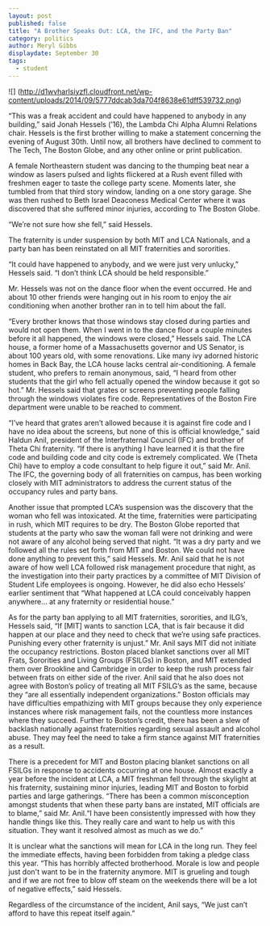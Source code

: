 ```yaml
---
layout: post
published: false
title: "A Brother Speaks Out: LCA, the IFC, and the Party Ban"
category: politics
author: Meryl Gibbs
displaydate: September 30
tags: 
  - student
---
```


![] (http://d1wvharlsiyzfl.cloudfront.net/wp-content/uploads/2014/09/5777ddcab3da704f8638e61dff539732.png)

“This was a freak accident and could have happened to anybody in any building,” said Jonah Hessels (’16), the Lambda Chi Alpha Alumni Relations chair. Hessels is the first brother willing to make a statement concerning the evening of August 30th. Until now, all brothers have declined to comment to The Tech, The Boston Globe, and any other online or print publication.

A female Northeastern student was dancing to the thumping beat near a window as lasers pulsed and lights flickered at a Rush event filled with freshmen eager to taste the college party scene. Moments later, she tumbled from that third story window, landing on a one story garage. She was then rushed to Beth Israel Deaconess Medical Center where it was discovered that she suffered minor injuries, according to The Boston Globe.

“We’re not sure how she fell,” said Hessels.

The fraternity is under suspension by both MIT and LCA Nationals, and a party ban has been reinstated on all MIT fraternities and sororities. 

“It could have happened to anybody, and we were just very unlucky,” Hessels said.
“I don’t think LCA should be held responsible.”

Mr. Hessels was not on the dance floor when the event occurred. He and about 10 other friends were hanging out in his room to enjoy the air conditioning when another brother ran in to tell him about the fall. 

“Every brother knows that those windows stay closed during parties and would not open them. When I went in to the dance floor a couple minutes before it all happened, the windows were closed,” Hessels said. The LCA house, a former home of a Massachusetts governor and US Senator, is about 100 years old, with some renovations. Like many ivy adorned historic homes in Back Bay, the LCA house lacks central air-conditioning. A female student, who prefers to remain anonymous, said, “I heard from other students that the girl who fell actually opened the window because it got so hot.” Mr. Hessels said that grates or screens preventing people falling through the windows violates fire code. Representatives of the Boston Fire department were unable to be reached to comment.

“I’ve heard that grates aren’t allowed because it is against fire code and I have no idea about the screens, but none of this is official knowledge,” said Haldun Anil, president of the Interfraternal Council (IFC) and brother of Theta Chi fraternity. “If there is anything I have learned it is that the fire code and building code and city code is extremely complicated. We (Theta Chi) have to employ a code consultant to help figure it out,” said Mr. Anil. The IFC, the governing body of all fraternities on campus, has been working closely with MIT administrators to address the current status of the occupancy rules and party bans. 


Another issue that prompted LCA’s suspension was the discovery that the woman who fell was intoxicated. At the time, fraternities were participating in rush, which MIT requires to be dry. The Boston Globe reported that students at the party who saw the woman fall were not drinking and were not aware of any alcohol being served that night. “It was a dry party and we followed all the rules set forth from MIT and Boston. We could not have done anything to prevent this,” said Hessels. Mr. Anil said that he is not aware of how well LCA followed risk management procedure that night, as the investigation into their party practices by a committee of MIT Division of Student Life employees is ongoing. However, he did also echo Hessels’ earlier sentiment that “What happened at LCA could conceivably happen anywhere… at any fraternity or residential house.”

As for the party ban applying to all MIT fraternities, sororities, and ILG’s, Hessels said, “If [MIT] wants to sanction LCA, that is fair because it did happen at our place and they need to check that we’re using safe practices. Punishing every other fraternity is unjust.” Mr. Anil says MIT did not initiate the occupancy restrictions. Boston placed blanket sanctions over all MIT Frats, Sororities and Living Groups (FSILGs) in Boston, and MIT extended them over Brookline and Cambridge in order to keep the rush process fair between frats on either side of the river. Anil said that he also does not agree with Boston’s policy of treating all MIT FSILG’s as the same, because they “are all essentially independent organizations.” Boston officials may have difficulties empathizing with MIT groups because they only experience instances where risk management fails, not the countless more instances where they succeed. Further to Boston’s credit, there has been a slew of backlash nationally against fraternities regarding sexual assault and alcohol abuse. They may feel the need to take a firm stance against MIT fraternities as a result.

There is a precedent for MIT and Boston placing blanket sanctions on all FSILGs in response to accidents occurring at one house. Almost exactly a year before the incident at LCA, a MIT freshman fell through the skylight at his fraternity, sustaining minor injuries, leading MIT and Boston to forbid parties and large gatherings. “There has been a common misconception amongst students that when these party bans are instated, MIT officials are to blame,” said Mr. Anil.“I have been consistently impressed with how they handle things like this. They really care and want to help us with this situation. They want it resolved almost as much as we do.” 

It is unclear what the sanctions will mean for LCA in the long run. They feel the immediate effects, having been forbidden from taking a pledge class this year. “This has horribly affected brotherhood. Morale is low and people just don't want to be in the fraternity anymore. MIT is grueling and tough and if we are not free to blow off steam on the weekends there will be a lot of negative effects,” said Hessels.

Regardless of the circumstance of the incident, Anil says, “We just can’t afford to have this repeat itself again.”

